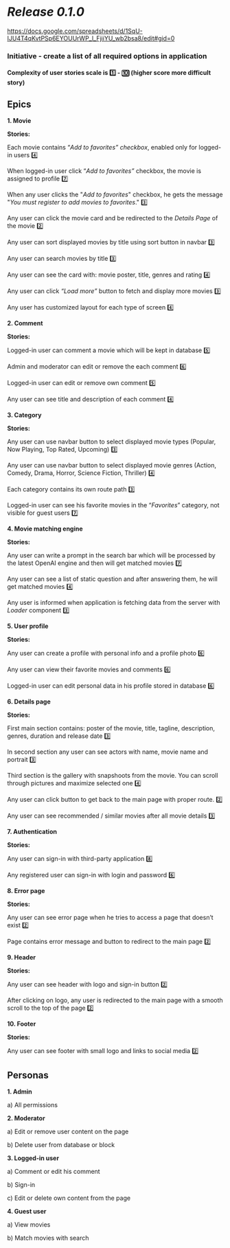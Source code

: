 # **_Release 0.1.0_**

https://docs.google.com/spreadsheets/d/1SqU-IJU4T4qKvtPSp6EYOUUrWP_l_FjiiYU_wb2bsa8/edit#gid=0

### **Initiative -** create a list of all required options in application

#### **Complexity** of user stories scale is :one: - :keycap_ten: (higher score more difficult story)

## **Epics**

**1. Movie**

**Stories:**

Each movie contains “_Add to favorites” checkbox_, enabled only for logged-in users :four:

When logged-in user click “_Add to favorites”_ checkbox, the movie is assigned to profile :seven:

When any user clicks the "_Add to favorites_" checkbox, he gets the message "_You must register to add movies to favorites_." :three:

Any user can click the movie card and be redirected to the _Details Page_ of  the movie :two:

Any user can sort displayed movies by title using sort button in navbar :three:

Any user can search movies by title :three:

Any user can see the card with: movie poster, title, genres and rating :four:

Any user can click _“Load more”_ button to fetch and display more movies :three:

Any user has customized layout for each type of screen :four: 

**2. Comment**

**Stories:**

Logged-in user can comment a movie which will be kept in database :five:

Admin and moderator can edit or remove the each comment :six:

Logged-in user can edit or remove own comment :five:

Any user can see title and description of each comment :four:

**3. Category**

**Stories:**

Any user can use navbar button to select displayed movie types (Popular, Now Playing, Top Rated, Upcoming) :three:

Any user can use navbar button to select displayed movie genres (Action, Comedy, Drama, Horror, Science Fiction, Thriller) :four:

Each category contains its own route path :three:

Logged-in user can see his favorite movies in the “_Favorites_” category, not visible for guest users :seven:

**4. Movie matching engine**

**Stories:**

Any user can write a prompt in the search bar which will be processed by the latest OpenAI engine and then will get matched movies :seven:

Any user can see a list of static question and after answering them, he will get matched movies :four:

Any user is informed when application is fetching data from the server with _Loader_ component :three:

**5. User profile**

**Stories:**

Any user can create a profile with personal info and a profile photo :six:

Any user can view their favorite movies and comments :six:

Logged-in user can edit personal data in his profile stored in database :six:

**6. Details page**

**Stories:**

First main section contains: poster of the movie, title, tagline, description, genres, duration and release date :three:

In second section any user can see actors with name, movie name and portrait :three:

Third section is the gallery with snapshoots from the movie. You can scroll through pictures and maximize selected one :four:

Any user can click button to get back to the main page with proper route. :two:  

Any user can see recommended / similar movies after all movie details :three:

**7. Authentication**

**Stories:**

Any user can sign-in with third-party application  :eight:

Any registered user can sign-in with login and password :six:

**8. Error page**

**Stories:**

Any user can see error page when he tries to access a page that doesn’t exist :two:

Page contains error message and button to redirect to the main page :two:

**9. Header**

**Stories:**

Any user can see header with logo and sign-in button :two:

After clicking on logo, any user is redirected to the main page with a smooth scroll to the top of the page :two:

**10. Footer**

**Stories:**

Any user can see footer with small logo and links to social media :two:

## **Personas**

**1. Admin**

a) All permissions

**2. Moderator**

a) Edit or remove user content on the page

b) Delete user from database or block

**3. Logged-in user**

a) Comment or edit his comment

b) Sign-in

c) Edit or delete own content from the page

**4. Guest user**

a) View movies

b) Match movies with search 
